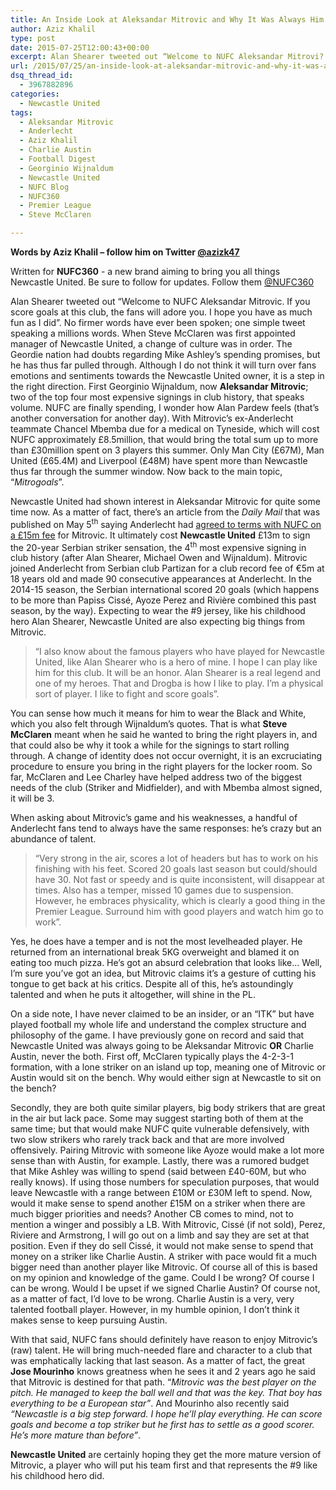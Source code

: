 ```yaml
---
title: An Inside Look at Aleksandar Mitrovic and Why It Was Always Him OR Charlie Austin
author: Aziz Khalil
type: post
date: 2015-07-25T12:00:43+00:00
excerpt: Alan Shearer tweeted out “Welcome to NUFC Aleksandar Mitrovi?. If you score goals at this club, the fans will adore you. I hope you have as
url: /2015/07/25/an-inside-look-at-aleksandar-mitrovic-and-why-it-was-always-him-or-charlie-austin/
dsq_thread_id:
  - 3967882896
categories:
  - Newcastle United
tags:
  - Aleksandar Mitrovic
  - Anderlecht
  - Aziz Khalil
  - Charlie Austin
  - Football Digest
  - Georginio Wijnaldum
  - Newcastle United
  - NUFC Blog
  - NUFC360
  - Premier League
  - Steve McClaren

---
```

**Words by Aziz Khalil – follow him on Twitter [@azizk47](https://twitter.com/azizk47")**

Written for **NUFC360** - a new brand aiming to bring you all things Newcastle United. Be sure to follow for updates. Follow them [@NUFC360](https://twitter.com/nufc360)

Alan Shearer tweeted out “Welcome to NUFC Aleksandar Mitrovic. If you score goals at this club, the fans will adore you. I hope you have as much fun as I did”. No firmer words have ever been spoken; one simple tweet speaking a millions words. When Steve McClaren was first appointed manager of Newcastle United, a change of culture was in order. The Geordie nation had doubts regarding Mike Ashley’s spending promises, but he has thus far pulled through. Although I do not think it will turn over fans emotions and sentiments towards the Newcastle United owner, it is a step in the right direction. First Georginio Wijnaldum, now **Aleksandar Mitrovic**; two of the top four most expensive signings in club history, that speaks volume. NUFC are finally spending, I wonder how Alan Pardew feels (that’s another conversation for another day). With Mitrovic’s ex-Anderlecht teammate Chancel Mbemba due for a medical on Tyneside, which will cost NUFC approximately £8.5million, that would bring the total sum up to more than £30million spent on 3 players this summer. Only Man City (£67M), Man United (£65.4M) and Liverpool (£48M) have spent more than Newcastle thus far through the summer window. Now back to the main topic, “_Mitrogoals_”.

Newcastle United had shown interest in Aleksandar Mitrovic for quite some time now. As a matter of fact, there’s an article from the _Daily Mail_ that was published on May 5<sup>th</sup> saying Anderlecht had [agreed to terms with NUFC on a £15m fee][1] for Mitrovic. It ultimately cost **Newcastle United** £13m to sign the 20-year Serbian striker sensation, the 4<sup>th</sup> most expensive signing in club history (after Alan Shearer, Michael Owen and Wijnaldum). Mitrovic joined Anderlecht from Serbian club Partizan for a club record fee of €5m at 18 years old and made 90 consecutive appearances at Anderlecht. In the 2014-15 season, the Serbian international scored 20 goals (which happens to be more than Papiss Cissé, Ayoze Perez and Rivière combined this past season, by the way). Expecting to wear the #9 jersey, like his childhood hero Alan Shearer, Newcastle United are also expecting big things from Mitrovic. <!--more-->

> “I also know about the famous players who have played for Newcastle United, like Alan Shearer who is a hero of mine. I hope I can play like him for this club. It will be an honor. Alan Shearer is a real legend and one of my heroes. That and Drogba is how I like to play. I’m a physical sort of player. I like to fight and score goals”.

You can sense how much it means for him to wear the Black and White, which you also felt through Wijnaldum’s quotes. That is what **Steve McClaren** meant when he said he wanted to bring the right players in, and that could also be why it took a while for the signings to start rolling through. A change of identity does not occur overnight, it is an excruciating procedure to ensure you bring in the right players for the locker room. So far, McClaren and Lee Charley have helped address two of the biggest needs of the club (Striker and Midfielder), and with Mbemba almost signed, it will be 3.

When asking about Mitrovic’s game and his weaknesses, a handful of Anderlecht fans tend to always have the same responses: he’s crazy but an abundance of talent.

> “Very strong in the air, scores a lot of headers but has to work on his finishing with his feet. Scored 20 goals last season but could/should have 30. Not fast or speedy and is quite inconsistent, will disappear at times. Also has a temper, missed 10 games due to suspension. However, he embraces physicality, which is clearly a good thing in the Premier League. Surround him with good players and watch him go to work”.

Yes, he does have a temper and is not the most levelheaded player. He returned from an international break 5KG overweight and blamed it on eating too much pizza. He’s got an absurd celebration that looks like… Well, I’m sure you’ve got an idea, but Mitrovic claims it’s a gesture of cutting his tongue to get back at his critics. Despite all of this, he’s astoundingly talented and when he puts it altogether, will shine in the PL.

On a side note, I have never claimed to be an insider, or an “ITK” but have played football my whole life and understand the complex structure and philosophy of the game. I have previously gone on record and said that Newcastle United was always going to be Aleksandar Mitrovic **OR** Charlie Austin, never the both. First off, McClaren typically plays the 4-2-3-1 formation, with a lone striker on an island up top, meaning one of Mitrovic or Austin would sit on the bench. Why would either sign at Newcastle to sit on the bench?

Secondly, they are both quite similar players, big body strikers that are great in the air but lack pace. Some may suggest starting both of them at the same time; but that would make NUFC quite vulnerable defensively, with two slow strikers who rarely track back and that are more involved offensively. Pairing Mitrovic with someone like Ayoze would make a lot more sense than with Austin, for example. Lastly, there was a rumored budget that Mike Ashley was willing to spend (said between £40-60M, but who really knows). If using those numbers for speculation purposes, that would leave Newcastle with a range between £10M or £30M left to spend. Now, would it make sense to spend another £15M on a striker when there are much bigger priorities and needs? Another CB comes to mind, not to mention a winger and possibly a LB. With Mitrovic, Cissé (if not sold), Perez, Riviere and Armstrong, I will go out on a limb and say they are set at that position. Even if they do sell Cissé, it would not make sense to spend that money on a striker like Charlie Austin. A striker with pace would fit a much bigger need than another player like Mitrovic. Of course all of this is based on my opinion and knowledge of the game. Could I be wrong? Of course I can be wrong. Would I be upset if we signed Charlie Austin? Of course not, as a matter of fact, I’d love to be wrong. Charlie Austin is a very, very talented football player. However, in my humble opinion, I don’t think it makes sense to keep pursuing Austin.

With that said, NUFC fans should definitely have reason to enjoy Mitrovic’s (raw) talent. He will bring much-needed flare and character to a club that was emphatically lacking that last season. As a matter of fact, the great **Jose Mourinho** knows greatness when he sees it and 2 years ago he said that Mitrovic is destined for that path. “_Mitrovic was the best player on the pitch. He managed to keep the ball well and that was the key. That boy has everything to be a European star”_. And Mourinho also recently said _“Newcastle is a big step forward. I hope he’ll play everything. He can score goals and become a top striker but he first has to settle as a good scorer. He’s more mature than before”_.

**Newcastle United** are certainly hoping they get the more mature version of Mitrovic, a player who will put his team first and that represents the #9 like his childhood hero did.

 [1]: http://www.dailymail.co.uk/sport/football/article-3068683/Newcastle-United-agree-15m-fee-Anderlecht-Serbia-striker-Aleksandar-Mitrovic.html
